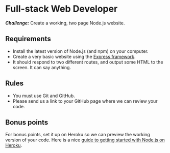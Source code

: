 # Full-stack Web Developer

__*Challenge:*__ Create a working, two page Node.js website.

## Requirements

- Install the latest version of Node.js (and npm) on your computer.
- Create a very basic website using the [Express framework](http://expressjs.com/).
- It should respond to two different routes, and output some HTML to the screen. It can say anything.

## Rules

- You must use Git and GitHub.
- Please send us a link to your GitHub page where we can review your code.

## Bonus points

For bonus points, set it up on Heroku so we can preview the working version of your code. Here is a nice [guide to getting started with Node.js on Heroku](https://devcenter.heroku.com/articles/getting-started-with-nodejs#introduction).
